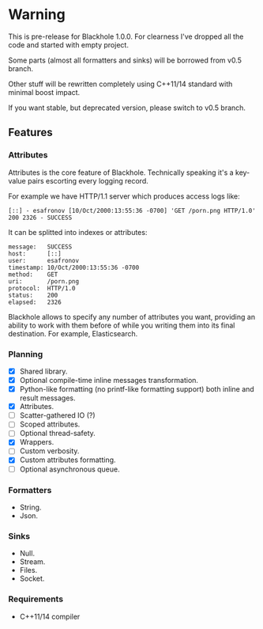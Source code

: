 # Warning

This is pre-release for Blackhole 1.0.0. For clearness I've dropped all the code and started with empty project.

Some parts (almost all formatters and sinks) will be borrowed from v0.5 branch.

Other stuff will be rewritten completely using C++11/14 standard with minimal boost impact.

If you want stable, but deprecated version, please switch to v0.5 branch.

## Features

### Attributes

Attributes is the core feature of Blackhole. Technically speaking it's a key-value pairs escorting every logging record.

For example we have HTTP/1.1 server which produces access logs like:

```
[::] - esafronov [10/Oct/2000:13:55:36 -0700] 'GET /porn.png HTTP/1.0' 200 2326 - SUCCESS
```

It can be splitted into indexes or attributes:

```
message:   SUCCESS
host:      [::]
user:      esafronov
timestamp: 10/Oct/2000:13:55:36 -0700
method:    GET
uri:       /porn.png
protocol:  HTTP/1.0
status:    200
elapsed:   2326
```

Blackhole allows to specify any number of attributes you want, providing an ability to work with them before of while
you writing them into its final destination. For example, Elasticsearch.

### Planning

- [x] Shared library.
- [x] Optional compile-time inline messages transformation.
- [x] Python-like formatting (no printf-like formatting support) both inline and result messages.
- [x] Attributes.
- [ ] Scatter-gathered IO (?)
- [ ] Scoped attributes.
- [ ] Optional thread-safety.
- [x] Wrappers.
- [ ] Custom verbosity.
- [x] Custom attributes formatting.
- [ ] Optional asynchronous queue.

### Formatters

- String.
- Json.

### Sinks

- Null.
- Stream.
- Files.
- Socket.

### Requirements

- C++11/14 compiler
